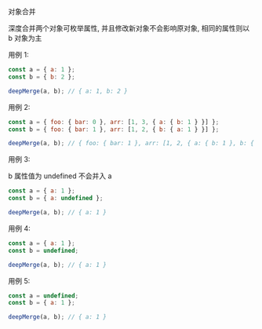 对象合并

深度合并两个对象可枚举属性, 并且修改新对象不会影响原对象, 相同的属性则以 b 对象为主

用例 1:

```js
const a = { a: 1 };
const b = { b: 2 };

deepMerge(a, b); // { a: 1, b: 2 }
```

用例 2:

```js
const a = { foo: { bar: 0 }, arr: [1, 3, { a: { b: 1 } }] };
const b = { foo: { bar: 1 }, arr: [1, 2, { b: { a: 1 } }] };

deepMerge(a, b); // { foo: { bar: 1 }, arr: [1, 2, { a: { b: 1 }, b: { a: 1 } }] }
```

用例 3:

b 属性值为 undefined 不会并入 a

```js
const a = { a: 1 };
const b = { a: undefined };

deepMerge(a, b); // { a: 1 }
```

用例 4:

```js
const a = { a: 1 };
const b = undefined;

deepMerge(a, b); // { a: 1 }
```

用例 5:

```js
const a = undefined;
const b = { a: 1 };

deepMerge(a, b); // { a: 1 }
```
